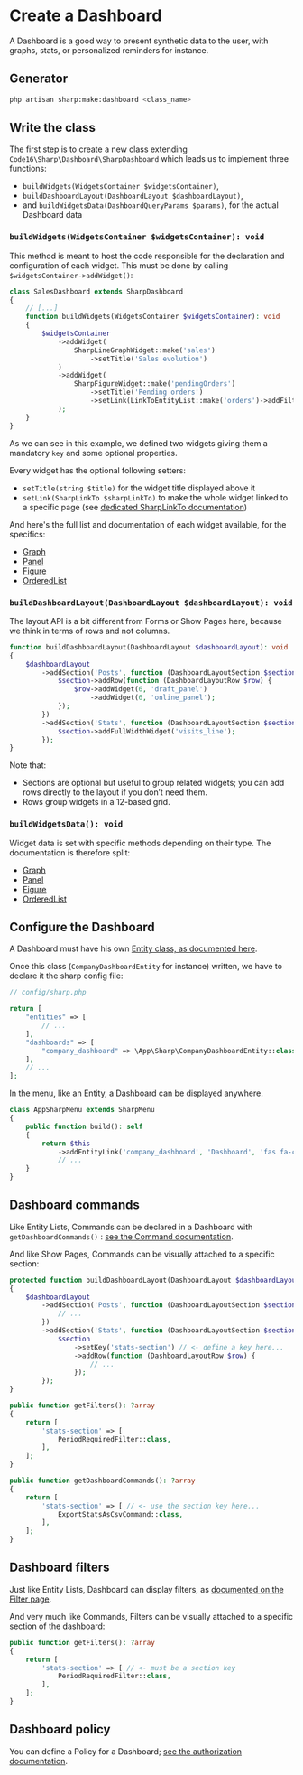 # Create a Dashboard

A Dashboard is a good way to present synthetic data to the user, with graphs, stats, or personalized reminders for instance.

## Generator

```bash
php artisan sharp:make:dashboard <class_name>
```

## Write the class

The first step is to create a new class extending `Code16\Sharp\Dashboard\SharpDashboard` which leads us to implement three functions:

- `buildWidgets(WidgetsContainer $widgetsContainer)`,
- `buildDashboardLayout(DashboardLayout $dashboardLayout)`,
- and `buildWidgetsData(DashboardQueryParams $params)`, for the actual Dashboard data

### `buildWidgets(WidgetsContainer $widgetsContainer): void`

This method is meant to host the code responsible for the declaration and configuration of each widget. This must be done by calling `$widgetsContainer->addWidget()`:

```php
class SalesDashboard extends SharpDashboard
{
    // [...]
    function buildWidgets(WidgetsContainer $widgetsContainer): void
    {
        $widgetsContainer
            ->addWidget(
                SharpLineGraphWidget::make('sales')
                    ->setTitle('Sales evolution')
            )
            ->addWidget(
                SharpFigureWidget::make('pendingOrders')
                    ->setTitle('Pending orders')
                    ->setLink(LinkToEntityList::make('orders')->addFilter(StateFilter::class, 'pending'))
            );
    }
}
```

As we can see in this example, we defined two widgets giving them a mandatory `key` and some optional properties.

Every widget has the optional following setters:

- `setTitle(string $title)` for the widget title displayed above it
- `setLink(SharpLinkTo $sharpLinkTo)` to make the whole widget linked to a specific page (see [dedicated SharpLinkTo documentation](link-to.md))

And here's the full list and documentation of each widget available, for the specifics:

- [Graph](dashboard-widgets/graph.md)
- [Panel](dashboard-widgets/panel.md)
- [Figure](dashboard-widgets/figure.md)
- [OrderedList](dashboard-widgets/ordered-list.md)

### `buildDashboardLayout(DashboardLayout $dashboardLayout): void`

The layout API is a bit different from Forms or Show Pages here, because we think in terms of rows and not columns.

```php
function buildDashboardLayout(DashboardLayout $dashboardLayout): void
{
    $dashboardLayout
        ->addSection('Posts', function (DashboardLayoutSection $section) {
            $section->addRow(function (DashboardLayoutRow $row) {
                $row->addWidget(6, 'draft_panel')
                    ->addWidget(6, 'online_panel');
            });
        })
        ->addSection('Stats', function (DashboardLayoutSection $section) {
            $section->addFullWidthWidget('visits_line');
        });
}
```

Note that:
- Sections are optional but useful to group related widgets; you can add rows directly to the layout if you don’t need them.
- Rows group widgets in a 12-based grid.

### `buildWidgetsData(): void`

Widget data is set with specific methods depending on their type. The documentation is therefore split:

- [Graph](dashboard-widgets/graph.md)
- [Panel](dashboard-widgets/panel.md)
- [Figure](dashboard-widgets/figure.md)
- [OrderedList](dashboard-widgets/ordered-list.md)

## Configure the Dashboard

A Dashboard must have his own [Entity class, as documented here](entity-class.md). 

Once this class (`CompanyDashboardEntity` for instance) written, we have to declare it the sharp config file:

```php
// config/sharp.php

return [
    "entities" => [
        // ...
    ],
    "dashboards" => [
        "company_dashboard" => \App\Sharp\CompanyDashboardEntity::class
    ],
    // ...
];
```

In the menu, like an Entity, a Dashboard can be displayed anywhere.

```php
class AppSharpMenu extends SharpMenu
{
    public function build(): self
    {
        return $this
            ->addEntityLink('company_dashboard', 'Dashboard', 'fas fa-chart-line')
            // ...
    }
}
```

## Dashboard commands

Like Entity Lists, Commands can be declared in a Dashboard with `getDashboardCommands()` : [see the Command documentation](commands.md).

And like Show Pages, Commands can be visually attached to a specific section:

```php
protected function buildDashboardLayout(DashboardLayout $dashboardLayout): void
{
    $dashboardLayout
        ->addSection('Posts', function (DashboardLayoutSection $section) {
            // ...
        })
        ->addSection('Stats', function (DashboardLayoutSection $section) {
            $section
                ->setKey('stats-section') // <- define a key here...
                ->addRow(function (DashboardLayoutRow $row) {
                    // ...
                });
        });
}

public function getFilters(): ?array
{
    return [
        'stats-section' => [
            PeriodRequiredFilter::class,
        ],
    ];
}

public function getDashboardCommands(): ?array
{
    return [
        'stats-section' => [ // <- use the section key here...
            ExportStatsAsCsvCommand::class,
        ],
    ];
}
```

## Dashboard filters

Just like Entity Lists, Dashboard can display filters, as [documented on the Filter page](filters.md).

And very much like Commands, Filters can be visually attached to a specific section of the dashboard:

```php
public function getFilters(): ?array
{
    return [
        'stats-section' => [ // <- must be a section key
            PeriodRequiredFilter::class,
        ],
    ];
}
```

## Dashboard policy

You can define a Policy for a Dashboard; [see the authorization documentation](entity-authorizations.md).
